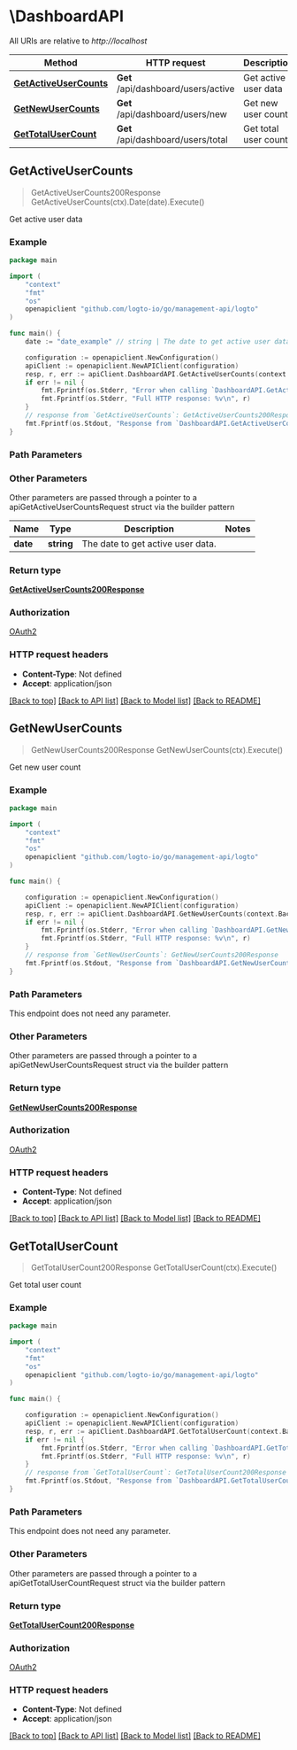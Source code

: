# \DashboardAPI

All URIs are relative to *http://localhost*

Method | HTTP request | Description
------------- | ------------- | -------------
[**GetActiveUserCounts**](DashboardAPI.md#GetActiveUserCounts) | **Get** /api/dashboard/users/active | Get active user data
[**GetNewUserCounts**](DashboardAPI.md#GetNewUserCounts) | **Get** /api/dashboard/users/new | Get new user count
[**GetTotalUserCount**](DashboardAPI.md#GetTotalUserCount) | **Get** /api/dashboard/users/total | Get total user count



## GetActiveUserCounts

> GetActiveUserCounts200Response GetActiveUserCounts(ctx).Date(date).Execute()

Get active user data



### Example

```go
package main

import (
	"context"
	"fmt"
	"os"
	openapiclient "github.com/logto-io/go/management-api/logto"
)

func main() {
	date := "date_example" // string | The date to get active user data. (optional)

	configuration := openapiclient.NewConfiguration()
	apiClient := openapiclient.NewAPIClient(configuration)
	resp, r, err := apiClient.DashboardAPI.GetActiveUserCounts(context.Background()).Date(date).Execute()
	if err != nil {
		fmt.Fprintf(os.Stderr, "Error when calling `DashboardAPI.GetActiveUserCounts``: %v\n", err)
		fmt.Fprintf(os.Stderr, "Full HTTP response: %v\n", r)
	}
	// response from `GetActiveUserCounts`: GetActiveUserCounts200Response
	fmt.Fprintf(os.Stdout, "Response from `DashboardAPI.GetActiveUserCounts`: %v\n", resp)
}
```

### Path Parameters



### Other Parameters

Other parameters are passed through a pointer to a apiGetActiveUserCountsRequest struct via the builder pattern


Name | Type | Description  | Notes
------------- | ------------- | ------------- | -------------
 **date** | **string** | The date to get active user data. | 

### Return type

[**GetActiveUserCounts200Response**](GetActiveUserCounts200Response.md)

### Authorization

[OAuth2](../README.md#OAuth2)

### HTTP request headers

- **Content-Type**: Not defined
- **Accept**: application/json

[[Back to top]](#) [[Back to API list]](../README.md#documentation-for-api-endpoints)
[[Back to Model list]](../README.md#documentation-for-models)
[[Back to README]](../README.md)


## GetNewUserCounts

> GetNewUserCounts200Response GetNewUserCounts(ctx).Execute()

Get new user count



### Example

```go
package main

import (
	"context"
	"fmt"
	"os"
	openapiclient "github.com/logto-io/go/management-api/logto"
)

func main() {

	configuration := openapiclient.NewConfiguration()
	apiClient := openapiclient.NewAPIClient(configuration)
	resp, r, err := apiClient.DashboardAPI.GetNewUserCounts(context.Background()).Execute()
	if err != nil {
		fmt.Fprintf(os.Stderr, "Error when calling `DashboardAPI.GetNewUserCounts``: %v\n", err)
		fmt.Fprintf(os.Stderr, "Full HTTP response: %v\n", r)
	}
	// response from `GetNewUserCounts`: GetNewUserCounts200Response
	fmt.Fprintf(os.Stdout, "Response from `DashboardAPI.GetNewUserCounts`: %v\n", resp)
}
```

### Path Parameters

This endpoint does not need any parameter.

### Other Parameters

Other parameters are passed through a pointer to a apiGetNewUserCountsRequest struct via the builder pattern


### Return type

[**GetNewUserCounts200Response**](GetNewUserCounts200Response.md)

### Authorization

[OAuth2](../README.md#OAuth2)

### HTTP request headers

- **Content-Type**: Not defined
- **Accept**: application/json

[[Back to top]](#) [[Back to API list]](../README.md#documentation-for-api-endpoints)
[[Back to Model list]](../README.md#documentation-for-models)
[[Back to README]](../README.md)


## GetTotalUserCount

> GetTotalUserCount200Response GetTotalUserCount(ctx).Execute()

Get total user count



### Example

```go
package main

import (
	"context"
	"fmt"
	"os"
	openapiclient "github.com/logto-io/go/management-api/logto"
)

func main() {

	configuration := openapiclient.NewConfiguration()
	apiClient := openapiclient.NewAPIClient(configuration)
	resp, r, err := apiClient.DashboardAPI.GetTotalUserCount(context.Background()).Execute()
	if err != nil {
		fmt.Fprintf(os.Stderr, "Error when calling `DashboardAPI.GetTotalUserCount``: %v\n", err)
		fmt.Fprintf(os.Stderr, "Full HTTP response: %v\n", r)
	}
	// response from `GetTotalUserCount`: GetTotalUserCount200Response
	fmt.Fprintf(os.Stdout, "Response from `DashboardAPI.GetTotalUserCount`: %v\n", resp)
}
```

### Path Parameters

This endpoint does not need any parameter.

### Other Parameters

Other parameters are passed through a pointer to a apiGetTotalUserCountRequest struct via the builder pattern


### Return type

[**GetTotalUserCount200Response**](GetTotalUserCount200Response.md)

### Authorization

[OAuth2](../README.md#OAuth2)

### HTTP request headers

- **Content-Type**: Not defined
- **Accept**: application/json

[[Back to top]](#) [[Back to API list]](../README.md#documentation-for-api-endpoints)
[[Back to Model list]](../README.md#documentation-for-models)
[[Back to README]](../README.md)

